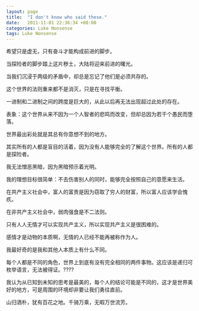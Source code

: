 ```yaml
---
layout: page
title:  "I don't know who said these."
date:   2011-11-01 22:36:34 +08:00
categories: Luke Nonsense
tags: Luke Nonsense
---
```


希望只是虚无，只有奋斗才能构成前进的脚步。

当探险者的脚步踏上这片秽土，大陆将迎来前进的曙光。

当我们沉浸于两级的矛盾中，却总是忘记了他们是必须共存的。

这个世界的法则重来都不是消灭，只是在寻找平衡。

一进制和二进制之间的跨度是巨大的，从此以后再无法出现超过此处的存在。

表象：这个世界从来不因为一个人智者的悲鸣而改变，但却总因为若干个愚民而堕落。

世界最出彩处就是其总有你意想不到的地方。

其实所有的人都是盲目的活着，因为没有人能够完全的了解这个世界。所有的人都是探险者。

我无法憎恶黑暗，因为黑暗预示着光明。

我的理想目标很简单：不去伤害别人的同时，能够完全按照自己的意愿来生活。

在共产主义社会中，富人的富贵是因为窃取了穷人的财富，所以富人应该学会愧疚。

在非共产主义社会中，弱肉强食是不二法则。

只有人人无情才可以实现共产主义，所以实现共产主义是很困难的。

感情才是动物的本质啊，无情的人已经不能再被称作为人。

我最好奇的是我和其他人本质上有什么不同。

每个人都是不同的角色，世界上到底有没有完全相同的两件事物。这应该是递归可枚举语言，无法被得证。????

我认为从已知到未知的思考是最美的，每个人的结论可能是不同的，这才是世界美好的地方，可是周围的环境却非要让我们勇往直前。

山归酒朴，犹有百花之地。千骑万乘，无暇万世流芳。
